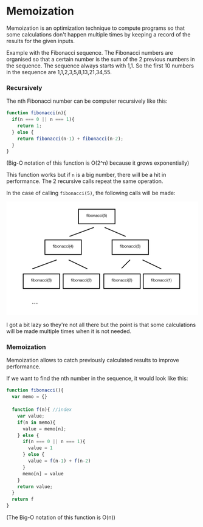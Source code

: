 # Memoization

Memoization is an optimization technique to compute programs so that some calculations don't happen multiple times by keeping a record of the results for the given inputs.

Example with the Fibonacci sequence. The Fibonacci numbers are organised so that a certain number is the sum of the 2 previous numbers in the sequence. The sequence always starts with 1,1.
So the first 10 numbers in the sequence are 1,1,2,3,5,8,13,21,34,55.

### Recursively

The nth Fibonacci number can be computer recursively like this:

```javascript
function fibonacci(n){
  if(n === 0 || n === 1){
    return 1;
  } else {
    return fibonacci(n-1) + fibonacci(n-2);
  }
}
```

(Big-O notation of this function is O(2^n) because it grows exponentially)

This function works but if `n` is a big number, there will be a hit in performance.
The 2 recursive calls repeat the same operation.

In the case of calling `fibonacci(5)`, the following calls will be made:

![recursive fibonacci](fibonacci.png)

I got a bit lazy so they're not all there but the point is that some calculations will be made multiple times when it is not needed.


### Memoization

Memoization allows to catch previously calculated results to improve performance.

If we want to find the nth number in the sequence, it would look like this:

```javascript
function fibonacci(){
  var memo = {}

  function f(n){ //index
    var value;
    if(n in memo){
      value = memo[n];
    } else {
      if(n === 0 || n === 1){
        value = 1
      } else {
        value = f(n-1) + f(n-2)
      }
      memo[n] = value
    }
    return value;
  }
  return f
}
```

(The Big-O notation of this function is O(n))

